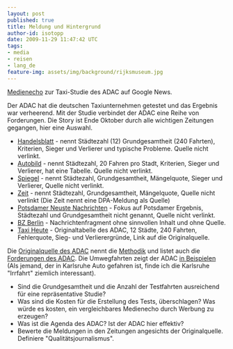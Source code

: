 ```yaml
---
layout: post
published: true
title: Meldung und Hintergrund
author-id: isotopp
date: 2009-11-29 11:47:42 UTC
tags:
- media
- reisen
- lang_de
feature-img: assets/img/background/rijksmuseum.jpg
---
```

[Medienecho](http://news.google.com/archivesearch?q=taxi+potsdam+karlsruhe+adac&scoring=a&hl=de&ned=de&sa=N&start=10) zur Taxi-Studie des ADAC auf Google News.</div></div>

Der ADAC hat die deutschen Taxiunternehmen getestet und das Ergebnis war verheerend. Mit der Studie verbindet der ADAC eine Reihe von Forderungen. Die Story ist Ende Oktober durch alle wichtigen Zeitungen gegangen, hier eine Auswahl.

- [Handelsblatt](http://www.handelsblatt.com/magazin/business-travel/test-schwere-defizite-bei-deutschen-taxifahrern;2473868) - nennt Städtezahl (12) Grundgesamtheit (240 Fahrten), Kriterien, Sieger und Verlierer und typische Probleme. Quelle nicht verlinkt.
- [Autobild](http://www.autobild.de/artikel/adac-taxitest-2009_999862.html) - nennt Städtezahl, 20 Fahren pro Stadt, Kriterien, Sieger und Verlierer, hat eine Tabelle. Quelle nicht verlinkt.
- [Spiegel](http://www.spiegel.de/reise/aktuell/0,1518,657329,00.html) - nennt Städtezahl, Grundgesamtheit, Mängelquote, Sieger und Verlierer, Quelle nicht verlinkt.
- [Zeit](http://www.zeit.de/auto/2009-10/auto-taxi-adac) - nennt Städtezahl, Grundgesamtheit, Mängelquote, Quelle nicht verlinkt (Die Zeit nennt eine DPA-Meldung als Quelle)
- [Potsdamer Neuste Nachrichten](http://www.pnn.de/potsdam/230297/) - Fokus auf Potsdamer Ergebnis, Städtezahl und Grundgesamtheit nicht genannt, Quelle nicht verlinkt.
- [BZ Berlin](http://www.bz-berlin.de/archiv/nachrichten-article625106.html) - Nachrichtenfragment ohne sinnvollen Inhalt und ohne Quelle.
- [Taxi Heute](http://www.taxi-heute.de/nachricht/news.php?id=62067) - Originaltabelle des ADAC, 12 Städte, 240 Fahrten, Fehlerquote, Sieg- und Verlierergründe, Link auf die Originalquelle.

Die [Originalquelle des ADAC](http://www1.adac.de/Tests/Mobilitaet_und_Reise/taxitest/testjahr_2009/default.asp?TL=2) nennt die [Methodik](http://www1.adac.de/Tests/Mobilitaet_und_Reise/taxitest/testjahr_2009/methodik/default.asp?ComponentID=270858&SourcePageID=271470) und listet auch die [Forderungen des ADAC](http://www1.adac.de/Tests/Mobilitaet_und_Reise/taxitest/testjahr_2009/forderungen/default.asp?ComponentID=270857&SourcePageID=271470). Die Umwegfahrten zeigt der ADAC [in Beispielen](http://www1.adac.de/Tests/Mobilitaet_und_Reise/taxitest/testjahr_2009/slideshow_umwege/default.asp?ComponentID=272001&SourcePageID=271470) (Als jemand, der in Karlsruhe Auto gefahren ist, finde ich die Karlsruhe "Irrfahrt" ziemlich interessant).

- Sind die Grundgesamtheit und die Anzahl der Testfahrten ausreichend für eine repräsentative Studie?
- Was sind die Kosten für die Erstellung des Tests, überschlagen? Was würde es kosten, ein vergleichbares Medienecho durch Werbung zu erzeugen?
- Was ist die Agenda des ADAC? Ist der ADAC hier effektiv?
- Bewerte die Meldungen in den Zeitungen angesichts der Originalquelle. Definiere "Qualitätsjournalismus".
